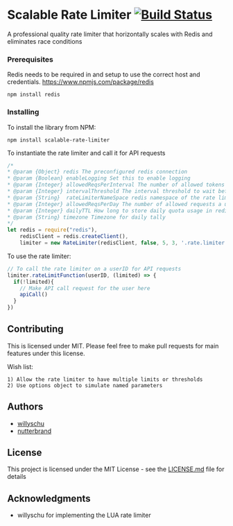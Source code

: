 # Scalable Rate Limiter [![Build Status](https://travis-ci.org/metricstory/scalable-rate-limiter.svg?branch=master)](https://travis-ci.org/metricstory/scalable-rate-limiter)

A professional quality rate limiter that horizontally scales with Redis and eliminates race conditions

### Prerequisites

Redis needs to be required in and setup to use the correct host and credentials.
https://www.npmjs.com/package/redis

```
npm install redis
```

### Installing

To install the library from NPM:

```
npm install scalable-rate-limiter
```

To instantiate the rate limiter and call it for API requests
```javascript
/*
* @param {Object} redis The preconfigured redis connection
* @param {Boolean} enableLogging Set this to enable logging
* @param {Integer} allowedReqsPerInterval The number of allowed tokens a user can use (API requests) in time period
* @param {Integer} intervalThreshold The interval threshold to wait before
* @param {String}  rateLimiterNameSpace redis namespace of the rate limiter: default: '.rate.limiter'
* @param {Integer} allowedReqsPerDay The number of allowed requests a user can make in one day
* @param {Integer} dailyTTL How long to store daily quota usage in redis
* @param {String} timezone Timezone for daily tally
*/
let redis = require("redis"),
    redisClient = redis.createClient(),
    limiter = new RateLimiter(redisClient, false, 5, 3, '.rate.limiter');
```

To use the rate limiter:
```javascript
// To call the rate limiter on a userID for API requests
limiter.rateLimitFunction(userID, (limited) => {
  if(!limited){
    // Make API call request for the user here
    apiCall()
  }
})
```

## Contributing

This is licensed under MIT. Please feel free to make pull requests for main features
under this license.

Wish list:

```
1) Allow the rate limiter to have multiple limits or thresholds
2) Use options object to simulate named parameters
```

## Authors

* [willyschu](https://github.com/willyschu)
* [nutterbrand](https://github.com/nutterbrand)

## License

This project is licensed under the MIT License - see the [LICENSE.md](LICENSE.md) file for details

## Acknowledgments

* willyschu for implementing the LUA rate limiter

